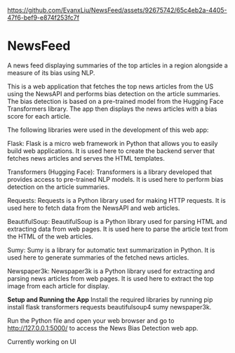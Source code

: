 

https://github.com/EvanxLiu/NewsFeed/assets/92675742/65c4eb2a-4405-47f6-bef9-e874f253fc7f

# NewsFeed
A news feed displaying summaries of the top articles in a region alongside a measure of its bias using NLP. 

This is a web application that fetches the top news articles from the US using the NewsAPI and performs bias detection on the article summaries. The bias detection is based on a pre-trained model from the Hugging Face Transformers library. The app then displays the news articles with a bias score for each article.

The following libraries were used in the development of this web app:

Flask: Flask is a micro web framework in Python that allows you to easily build web applications. It is used here to create the backend server that fetches news articles and serves the HTML templates.

Transformers (Hugging Face): Transformers is a library developed that provides access to pre-trained NLP models. It is used here to perform bias detection on the article summaries.

Requests: Requests is a Python library used for making HTTP requests. It is used here to fetch data from the NewsAPI and web articles.

BeautifulSoup: BeautifulSoup is a Python library used for parsing HTML and extracting data from web pages. It is used here to parse the article text from the HTML of the web articles.

Sumy: Sumy is a library for automatic text summarization in Python. It is used here to generate summaries of the fetched news articles.

Newspaper3k: Newspaper3k is a Python library used for extracting and parsing news articles from web pages. It is used here to extract the top image from each article for display.

**Setup and Running the App**
Install the required libraries by running pip install flask transformers requests beautifulsoup4 sumy newspaper3k.

Run the Python file and open your web browser and go to http://127.0.0.1:5000/ to access the News Bias Detection web app.

Currently working on UI
